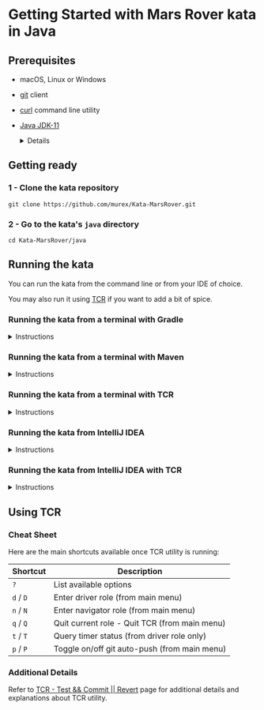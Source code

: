 # Getting Started with Mars Rover kata in Java

## Prerequisites

- macOS, Linux or Windows
- [git](https://git-scm.com/) client
- [curl](https://curl.se/download.html) command line utility
- [Java JDK-11](https://www.oracle.com/java/technologies/javase-downloads.html#JDK11)
  <details><summary>Details</summary>

  The source code of this project is compatible with Java-11 and above.
  Remember to update the java version in the kata's [pom.xml](pom.xml)
  and/or [build.gradle](build.gradle) if you're planning to use a different version.

  </details>

## Getting ready

### 1 - Clone the kata repository
```shell
git clone https://github.com/murex/Kata-MarsRover.git
```
### 2 - Go to the kata's `java` directory
```shell
cd Kata-MarsRover/java
```

## Running the kata

You can run the kata from the command line or from your IDE of choice.

You may also run it using [TCR](../tcr/TCR.md) if you want to add a bit of spice.

### Running the kata from a terminal with Gradle
<details><summary>Instructions</summary>

> ***Reminder***: the command below should be run from [Kata-MarsRover/java]() directory

The kata comes with Gradle wrapper pre-installed. Just type the following to run it.
```shell
./gradlew clean test
```
</details>

### Running the kata from a terminal with Maven
<details><summary>Instructions</summary>

> ***Reminder***: the command below should be run from [Kata-MarsRover/java]() directory

The kata comes with Maven wrapper pre-installed. Just type the following to run it.
```shell
./mvnw clean test
```
</details>

### Running the kata from a terminal with TCR
<details><summary>Instructions</summary>

> ***Note to Windows users***
> 
> Use a **git bash** terminal for running the command below.
> _Windows CMD and PowerShell are not supported_

Type the following to start TCR:
```shell
./tcrw
```
Refer to `Using TCR` section at the end of this document for additional
details about TCR and available options.
</details>

### Running the kata from IntelliJ IDEA
<details><summary>Instructions</summary>

Open Intellij IDEA and select:

`File` > `Open` > `Kata-MarsRover` > `java`

After loading the project into IntelliJ, you can build the project
using either the Maven or Gradle built-in build tools.

Run all the tests in the [MarsRoverTest](./src/test/java/com/murex/MarsRoverTest.java)
class.

The "**Run**" tool window should display all the executed tests.

</details>

### Running the kata from IntelliJ IDEA with TCR
<details><summary>Instructions</summary>

TCR is provided as a command line utility running in a terminal.
You can run it from IntelliJ IDEA directly, through leveraging on its built-in terminal.

#### 1. Open the kata

Open Intellij IDEA and select:

`File` > `Open` > `Kata-MarsRover` > `java`

#### 2. Turn off auto-save

TCR is constantly watching the filesystem for changes.
For this reason you need to turn off Intellij IDEA's auto-save in order for it to behave as expected.

`File` > `Settings` > `Appearance & Behavior` > `System Settings`

Under `Autosave` section, uncheck the 2 following options:

- Save files if the IDE is idle for ___ seconds
- Save files when switching to a different application or a built-in terminal

#### 3. Configure the built-in terminal to run git bash

> ***Windows Only***
>
> Skip this step if you're on macOS or Linux

Intellij IDEA for Windows is usually set up to run PowerShell by default in its built-in terminal.
TCR does not run in PowerShell.

`File` > `Settings` > `Tools` > `Terminal`

Under `Application Settings` section, set the `Shell path` to `C:\Program Files\Git\bin\bash.exe`

The above path is for a default git installation location. You may need to adjust it in case you have installed git at a
different location.

#### 4. Open a built-in terminal

`View` > `Tool Windows` > `Terminal`

#### 5. Launch TCR

> ***Reminder***: the command below should be run from [Kata-MarsRover/java]() directory

From the built-in terminal:

```shell
./tcrw
```
Refer to `Using TCR` section at the end of this document for additional
details about TCR and available options.

</details>

## Using TCR

### Cheat Sheet

Here are the main shortcuts available once TCR utility is running:

| Shortcut | Description |
| --- | --- |
| `?` | List available options
| `d` / `D` | Enter driver role (from main menu) |
| `n` / `N` | Enter navigator role (from main menu) |
| `q` / `Q` | Quit current role - Quit TCR (from main menu) |
| `t` / `T` | Query timer status (from driver role only) |
| `p` / `P` | Toggle on/off git auto-push (from main menu) |

### Additional Details

Refer to [TCR - Test && Commit || Revert](../tcr/TCR.md) page
for additional details and explanations about TCR utility.







